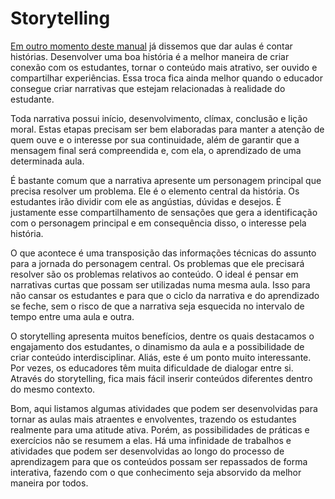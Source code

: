 # Storytelling

[Em outro momento deste manual](../planejar-e-roteirizar.md) já dissemos que dar aulas é contar histórias. Desenvolver uma boa história é a melhor maneira de criar conexão com os estudantes, tornar o conteúdo mais atrativo, ser ouvido e compartilhar experiências. Essa troca fica ainda melhor quando o educador consegue criar narrativas que estejam relacionadas à realidade do estudante.

Toda narrativa possui início, desenvolvimento, clímax, conclusão e lição moral. Estas etapas precisam ser bem elaboradas para manter a atenção de quem ouve e o interesse por sua continuidade, além de garantir que a mensagem final será compreendida e, com ela, o aprendizado de uma determinada aula.

É bastante comum que a narrativa apresente um personagem principal que precisa resolver um problema. Ele é o elemento central da história. Os estudantes irão dividir com ele as angústias, dúvidas e desejos. É justamente esse compartilhamento de sensações que gera a identificação com o personagem principal e em consequência disso, o interesse pela história.

O que acontece é uma transposição das informações técnicas do assunto para a jornada do personagem central. Os problemas que ele precisará resolver são os problemas relativos ao conteúdo. O ideal é pensar em narrativas curtas que possam ser utilizadas numa mesma aula. Isso para não cansar os estudantes e para que o ciclo da narrativa e do aprendizado se feche, sem o risco de que a narrativa seja esquecida no intervalo de tempo entre uma aula e outra.

O storytelling apresenta muitos benefícios, dentre os quais destacamos o engajamento dos estudantes, o dinamismo da aula e a possibilidade de criar conteúdo interdisciplinar. Aliás, este é um ponto muito interessante. Por vezes, os educadores têm muita dificuldade de dialogar entre si. Através do storytelling, fica mais fácil inserir conteúdos diferentes dentro do mesmo contexto. 

Bom, aqui listamos algumas atividades que podem ser desenvolvidas para tornar as aulas mais atraentes e envolventes, trazendo os estudantes realmente para uma atitude ativa. Porém, as possibilidades de práticas e exercícios não se resumem a elas. Há uma infinidade de trabalhos e atividades que podem ser desenvolvidas ao longo do processo de aprendizagem para que os conteúdos possam ser repassados de forma interativa, fazendo com o que conhecimento seja absorvido da melhor maneira por todos.

